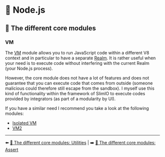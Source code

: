 # 🐢 Node.js

## 🌟 The different core modules

### VM

The [VM](https://nodejs.org/api/vm.html) module allows you to run JavaScript code within a different V8 context and in particular to have a separate [Realm](https://github.com/tc39/proposal-realms/blob/main/explainer.md). It is rather useful when your need is to execute code without interfering with the current Realm (your Node.js process).

However, the core module does not have a lot of features and does not guarantee that you can execute code that comes from outside (someone malicious could therefore still escape from the sandbox). I myself use this kind of functionality within the framework of SlimIO to execute codes provided by integrators (as part of a modularity by UI).

If you have a similar need I recommend you take a look at the following modules:

- [Isolated VM](https://github.com/laverdet/isolated-vm)
- [VM2](https://github.com/patriksimek/vm2)

---

⬅️ [🌟 The different core modules: Utilities](./utilities.md) |
➡️ [🌟 The different core modules: Assert](./assert.md)
